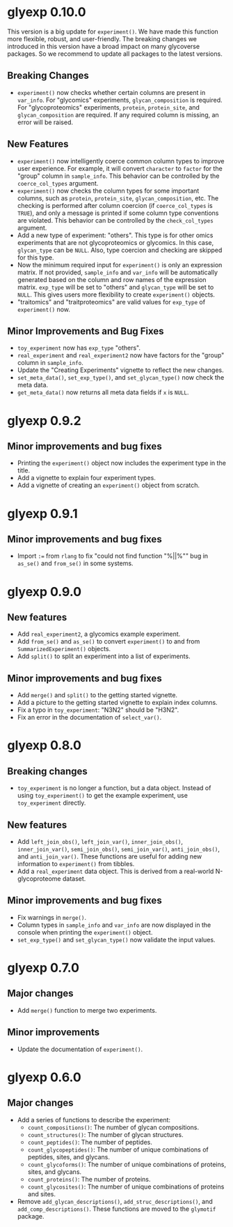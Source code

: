 # glyexp 0.10.0

This version is a big update for `experiment()`. We have made this function more flexible, robust, and user-friendly.
The breaking changes we introduced in this version have a broad impact on many glycoverse packages. So we recommend to update all packages to the latest versions.

## Breaking Changes

* `experiment()` now checks whether certain columns are present in `var_info`. For "glycomics" experiments, `glycan_composition` is required. For "glycoproteomics" experiments, `protein`, `protein_site`, and `glycan_composition` are required. If any required column is missing, an error will be raised.

## New Features

* `experiment()` now intelligently coerce common column types to improve user experience. For example, it will convert `character` to `factor` for the "group" column in `sample_info`. This behavior can be controlled by the `coerce_col_types` argument.
* `experiment()` now checks the column types for some important columns, such as `protein`, `protein_site`, `glycan_composition`, etc. The checking is performed after column coercion (if `coerce_col_types` is `TRUE`), and only a message is printed if some column type conventions are violated. This behavior can be controlled by the `check_col_types` argument.
* Add a new type of experiment: "others". This type is for other omics experiments that are not glycoproteomics or glycomics. In this case, `glycan_type` can be `NULL`. Also, type coercion and checking are skipped for this type.
* Now the minimum required input for `experiment()` is only an expression matrix. If not provided, `sample_info` and `var_info` will be automatically generated based on the column and row names of the expression matrix. `exp_type` will be set to "others" and `glycan_type` will be set to `NULL`. This gives users more flexibility to create `experiment()` objects.
* "traitomics" and "traitproteomics" are valid values for `exp_type` of `experiment()` now.

## Minor Improvements and Bug Fixes

* `toy_experiment` now has `exp_type` "others".
* `real_experiment` and `real_experiment2` now have factors for the "group" column in `sample_info`.
* Update the "Creating Experiments" vignette to reflect the new changes.
* `set_meta_data()`, `set_exp_type()`, and `set_glycan_type()` now check the meta data.
* `get_meta_data()` now returns all meta data fields if `x` is `NULL`.

# glyexp 0.9.2

## Minor improvements and bug fixes

* Printing the `experiment()` object now includes the experiment type in the title.
* Add a vignette to explain four experiment types.
* Add a vignette of creating an `experiment()` object from scratch.

# glyexp 0.9.1

## Minor improvements and bug fixes

* Import `:=` from `rlang` to fix "could not find function "%||%"" bug in `as_se()` and `from_se()` in some systems.

# glyexp 0.9.0

## New features

* Add `real_experiment2`, a glycomics example experiment.
* Add `from_se()` and `as_se()` to convert `experiment()` to and from `SummarizedExperiment()` objects.
* Add `split()` to split an experiment into a list of experiments.

## Minor improvements and bug fixes

* Add `merge()` and `split()` to the getting started vignette.
* Add a picture to the getting started vignette to explain index columns.
* Fix a typo in `toy_experiment`: "N3N2" should be "H3N2".
* Fix an error in the documentation of `select_var()`.

# glyexp 0.8.0

## Breaking changes

- `toy_experiment` is no longer a function, but a data object. Instead of using `toy_experiment()` to get the example experiment, use `toy_experiment` directly.

## New features

- Add `left_join_obs()`, `left_join_var()`, `inner_join_obs()`, `inner_join_var()`, `semi_join_obs()`, `semi_join_var()`, `anti_join_obs()`, and `anti_join_var()`. These functions are useful for adding new information to `experiment()` from tibbles.
- Add a `real_experiment` data object. This is derived from a real-world N-glycoproteome dataset.

## Minor improvements and bug fixes

- Fix warnings in `merge()`.
- Column types in `sample_info` and `var_info` are now displayed in the console when printing the `experiment()` object.
- `set_exp_type()` and `set_glycan_type()` now validate the input values.

# glyexp 0.7.0

## Major changes

- Add `merge()` function to merge two experiments.

## Minor improvements

- Update the documentation of `experiment()`.

# glyexp 0.6.0

## Major changes

- Add a series of functions to describe the experiment: 
    - `count_compositions()`: The number of glycan compositions.
    - `count_structures()`: The number of glycan structures.
    - `count_peptides()`: The number of peptides.
    - `count_glycopeptides()`: The number of unique combinations of peptides, sites, and glycans.
    - `count_glycoforms()`: The number of unique combinations of proteins, sites, and glycans.
    - `count_proteins()`: The number of proteins.
    - `count_glycosites()`: The number of unique combinations of proteins and sites.
- Remove `add_glycan_descriptions()`, `add_struc_descriptions()`, and `add_comp_descriptions()`.
  These functions are moved to the `glymotif` package.
